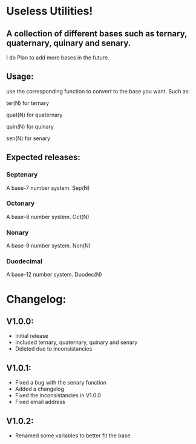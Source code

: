 # Useless Utilities!
## A collection of different bases such as ternary, quaternary, quinary and senary.

I do Plan to add more bases in the future.

## Usage:

use the corresponding function to convert to the base you want.
Such as:

ter(N) for ternary

quat(N) for quaternary

quin(N) for quinary

sen(N) for senary

## Expected releases:
### Septenary
A base-7 number system. Sep(N)
### Octonary
A base-8 number system. Oct(N)
### Nonary
A base-9 number system. Non(N)
### Duodecimal
A base-12 number system. Duodec(N)



# Changelog:

## V1.0.0:
- Initial release
- Included ternary, quaternary, quinary and senary
- Deleted due to inconsistancies

## V1.0.1:
- Fixed a bug with the senary function
- Added a changelog
- Fixed the inconsistancies in V1.0.0
- Fixed email address

## V1.0.2:
- Renamed some variables to better fit the base